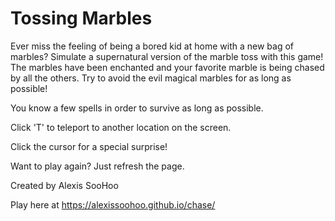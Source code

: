 # Tossing Marbles
Ever miss the feeling of being a bored kid at home with a new bag of marbles? Simulate a supernatural version of the marble toss with this game! The marbles have been enchanted and your favorite marble is being chased by all the others. Try to avoid the evil magical marbles for as long as possible!

You know a few spells in order to survive as long as possible. 

Click 'T' to teleport to another location on the screen.

Click the cursor for a special surprise!

Want to play again? Just refresh the page. 


Created by Alexis SooHoo

Play here at https://alexissoohoo.github.io/chase/
